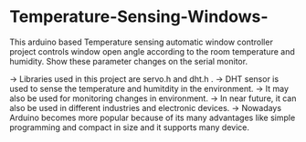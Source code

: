 # Temperature-Sensing-Windows-
This arduino based Temperature sensing automatic window controller project controls window open angle according to the room temperature and humidity. Show these parameter changes on the serial monitor.

-> Libraries used in this project are servo.h and dht.h .
-> DHT sensor is used to sense the temperature and humitdity in the environment.
-> It may also be used for monitoring changes in environment.
-> In near future, it can also be used in different industries and electronic devices.
-> Nowadays Arduino becomes more popular because of its many advantages like simple programming and compact in size and it supports many device.



